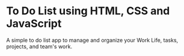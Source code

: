 # To Do List using HTML, CSS and JavaScript

A simple to do list app to manage and organize your Work Life, tasks, projects, and team's work. 